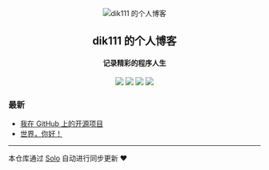 <p align="center"><img alt="dik111 的个人博客" src="https://static.b3log.org/images/brand/solo-32.png"></p><h2 align="center">
dik111 的个人博客
</h2>

<h4 align="center">记录精彩的程序人生</h4>
<p align="center"><a title="dik111 的个人博客" target="_blank" href="https://github.com/dik111/solo-blog"><img src="https://img.shields.io/github/last-commit/dik111/solo-blog.svg?style=flat-square&color=FF9900"></a>
<a title="GitHub repo size in bytes" target="_blank" href="https://github.com/dik111/solo-blog"><img src="https://img.shields.io/github/repo-size/dik111/solo-blog.svg?style=flat-square"></a>
<a title="Solo Version" target="_blank" href="https://github.com/b3log/solo/releases"><img src="https://img.shields.io/badge/solo-3.6.6-f1e05a.svg?style=flat-square&color=blueviolet"></a>
<a title="Hits" target="_blank" href="https://github.com/b3log/hits"><img src="https://hits.b3log.org/dik111/solo-blog.svg"></a></p>

### 最新

* [我在 GitHub 上的开源项目](http://www.yuweizhan.cn/my-github-repos)
* [世界，你好！](http://www.yuweizhan.cn/hello-solo)



---

本仓库通过 [Solo](https://github.com/b3log/solo) 自动进行同步更新 ❤️ 